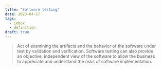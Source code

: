 ```yaml
---
title: "Software testing"
date: 2023-04-17
tags:
  - inbox
  - definition
draft: true
---
```


> Act of examining the artifacts and the behavior of the software under test by
> validation and verification. Software testing can also provide an objective,
> independent view of the software to allow the business to appreciate and
> understand the risks of software implementation.

